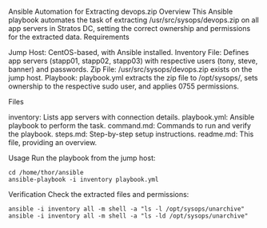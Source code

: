 Ansible Automation for Extracting devops.zip
Overview
This Ansible playbook automates the task of extracting /usr/src/sysops/devops.zip on all app servers in Stratos DC, setting the correct ownership and permissions for the extracted data.
Requirements

Jump Host: CentOS-based, with Ansible installed.
Inventory File: Defines app servers (stapp01, stapp02, stapp03) with respective users (tony, steve, banner) and passwords.
Zip File: /usr/src/sysops/devops.zip exists on the jump host.
Playbook: playbook.yml extracts the zip file to /opt/sysops/, sets ownership to the respective sudo user, and applies 0755 permissions.

Files

inventory: Lists app servers with connection details.
playbook.yml: Ansible playbook to perform the task.
command.md: Commands to run and verify the playbook.
steps.md: Step-by-step setup instructions.
readme.md: This file, providing an overview.

Usage
Run the playbook from the jump host:
```
cd /home/thor/ansible
ansible-playbook -i inventory playbook.yml
```
Verification
Check the extracted files and permissions:
```
ansible -i inventory all -m shell -a "ls -l /opt/sysops/unarchive"
ansible -i inventory all -m shell -a "ls -ld /opt/sysops/unarchive"
```
